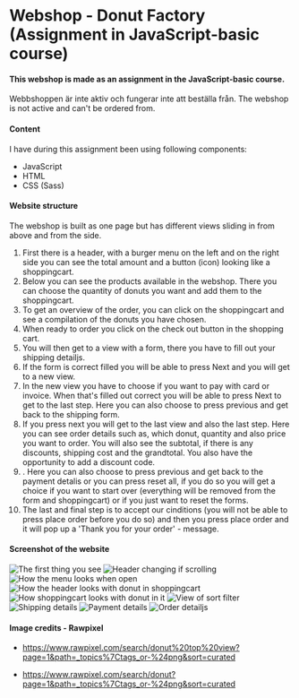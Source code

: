 # Webshop - Donut Factory (Assignment in JavaScript-basic course)

#### This webshop is made as an assignment in the JavaScript-basic course.
Webbshoppen är inte aktiv och fungerar inte att beställa från. The webshop is not active and can't be ordered from.

#### Content
I have during this assignment been using following components:

- JavaScript 
- HTML 
- CSS (Sass)

#### Website structure
The webshop is built as one page but has different views sliding in from above and from the side. 

1. First there is a header, with a burger menu on the left and on the right side you can see the total amount and a button (icon) looking like a shoppingcart. 
2. Below you can see the products available in the webshop. There you can choose the quantity of donuts you want and add them to the shoppingcart. 
3. To get an overview of the order, you can click on the shoppingcart and see a compilation of the donuts you have chosen. 
4. When ready to order you click on the check out button in the shopping cart. 
5. You will then get to a view with a form, there you have to fill out your shipping detailjs. 
6. If the form is correct filled you will be able to press Next and you will get to a new view. 
7. In the new view you have to choose if you want to pay with card or invoice. When that's filled out correct you will be able to press Next to get to the last step. Here you can also choose to press previous and get back to the shipping form. 
8. If you press next you will get to the last view and also the last step. Here you can see order details such as, which donut, quantity and also price you want to order. You will also see the subtotal, if there is any discounts, shipping cost and the grandtotal. You also have the opportunity to add a discount code. 
9. . Here you can also choose to press previous and get back to the payment detalis or you can press reset all, if you do so you will get a choice if you want to start over (everything will be removed from the form and shoppingcart) or if you just want to reset the forms. 
10. The last and final step is to accept our cinditions (you will not be able to press place order before you do so) and then you press place order and it will pop up a 'Thank you for your order' - message. 

#### Screenshot of the website 

![The first thing you see](screenshot-for-README/header-products.jpg)
![Header changing if scrolling](screenshot-for-README/header-in-scroll-products.jpg)
![How the menu looks when open](screenshot-for-README/menu-open.jpg)
![How the header looks with donut in shoppingcart](screenshot-for-README/header-donut-in-shoppingcart.jpg)
![How shoppingcart looks with donut in it](screenshot-for-README/donut-in-shoppingcart.jpg)
![View of sort filter](screenshot-for-README/sort-filter.jpg)
![Shipping details](screenshot-for-README/shipping-details.jpg)
![Payment details](screenshot-for-README/payment-details.jpg)
![Order detailjs](screenshot-for-README/order-details.jpg)


#### Image credits - Rawpixel

- https://www.rawpixel.com/search/donut%20top%20view?page=1&path=_topics%7Ctags_or-%24png&sort=curated

- https://www.rawpixel.com/search/donut?page=1&path=_topics%7Ctags_or-%24png&sort=curated



